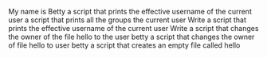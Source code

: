 My name is Betty
a script that prints the effective username of the current user 
a script that prints all the groups the current user
Write a script that prints the effective username of the current user
Write a script that changes the owner of the file hello to the user betty
a script that changes the owner of file hello to user betty
a script that creates an empty file called hello   
